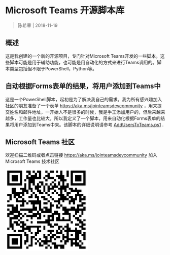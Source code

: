 # Microsoft Teams 开源脚本库
> 陈希章 | 2018-11-19  

## 概述

这是我创建的一个新的开源项目，专门针对Microsoft Teams开发的一些脚本。这些脚本可能是用于辅助功能，也可能是用自动化的方式来进行Teams调用的。脚本类型包括但不限于PowerShell，Python等。

## 自动根据Forms表单的结果，将用户添加到Teams中

这是一个PowerShell脚本，起初是为了解决我自己的需求。我为所有感兴趣加入社区的朋友准备了一个表单 <https://aka.ms/jointeamsdevcommunity> ，用来提交姓名和邮件地址，一开始人不是很多的时候，我是手工添加用户的，但后来越来越多，工作量也比较大，所以我定义了一个脚本，用来自动化根据Forms表单的结果将用户添加到Teams中来。该脚本的详细说明请参考 [AddUsersToTeams.ps1](AddUsersToTeams.ps1) .



## Microsoft Teams 社区

欢迎扫描二维码或者点击链接 <https://aka.ms/jointeamsdevcommunity> 加入Microsoft Teams 技术社区

![](images/2018-11-19-13-24-16.png)

